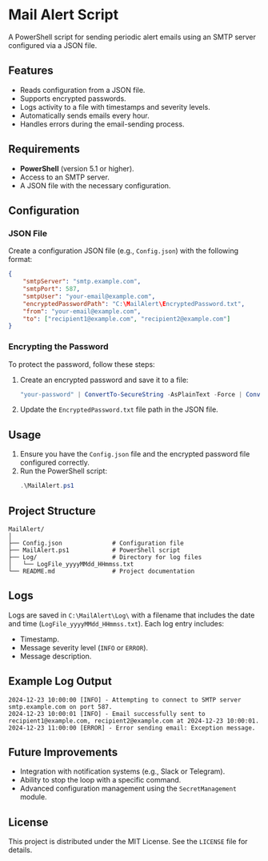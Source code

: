 # Mail Alert Script

A PowerShell script for sending periodic alert emails using an SMTP server configured via a JSON file.

## Features
- Reads configuration from a JSON file.
- Supports encrypted passwords.
- Logs activity to a file with timestamps and severity levels.
- Automatically sends emails every hour.
- Handles errors during the email-sending process.

## Requirements
- **PowerShell** (version 5.1 or higher).
- Access to an SMTP server.
- A JSON file with the necessary configuration.

## Configuration
### JSON File
Create a configuration JSON file (e.g., `Config.json`) with the following format:
```json
{
    "smtpServer": "smtp.example.com",
    "smtpPort": 587,
    "smtpUser": "your-email@example.com",
    "encryptedPasswordPath": "C:\MailAlert\EncryptedPassword.txt",
    "from": "your-email@example.com",
    "to": ["recipient1@example.com", "recipient2@example.com"]
}
```

### Encrypting the Password
To protect the password, follow these steps:
1. Create an encrypted password and save it to a file:
   ```powershell
   "your-password" | ConvertTo-SecureString -AsPlainText -Force | ConvertFrom-SecureString | Out-File "C:\MailAlert\EncryptedPassword.txt"
   ```
2. Update the `EncryptedPassword.txt` file path in the JSON file.

## Usage
1. Ensure you have the `Config.json` file and the encrypted password file configured correctly.
2. Run the PowerShell script:
   ```powershell
   .\MailAlert.ps1
   ```

## Project Structure
```
MailAlert/
│
├── Config.json              # Configuration file
├── MailAlert.ps1            # PowerShell script
├── Log/                     # Directory for log files
│   └── LogFile_yyyyMMdd_HHmmss.txt
└── README.md                # Project documentation
```

## Logs
Logs are saved in `C:\MailAlert\Log\` with a filename that includes the date and time (`LogFile_yyyyMMdd_HHmmss.txt`). Each log entry includes:
- Timestamp.
- Message severity level (`INFO` or `ERROR`).
- Message description.

## Example Log Output
```
2024-12-23 10:00:00 [INFO] - Attempting to connect to SMTP server smtp.example.com on port 587.
2024-12-23 10:00:01 [INFO] - Email successfully sent to recipient1@example.com, recipient2@example.com at 2024-12-23 10:00:01.
2024-12-23 11:00:00 [ERROR] - Error sending email: Exception message.
```

## Future Improvements
- Integration with notification systems (e.g., Slack or Telegram).
- Ability to stop the loop with a specific command.
- Advanced configuration management using the `SecretManagement` module.

## License
This project is distributed under the MIT License. See the `LICENSE` file for details.
